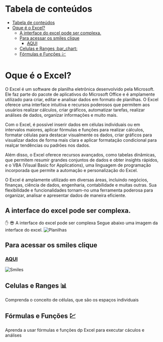 
Tabela de conteúdos
=================
<!--ts-->
- [Tabela de conteúdos](#tabela-de-conteúdos)
- [Oque é o Excel?](#oque-é-o-excel)
  - [A interface do excel pode ser complexa.](#a-interface-do-excel-pode-ser-complexa)
  - [Para acessar os smiles clique](#para-acessar-os-smiles-clique)
    - [AQUI ](#aqui-)
  - [Celulas e Ranges :bar\_chart:](#celulas-e-ranges-bar_chart)
  - [Fórmulas e Funções :chart:](#fórmulas-e-funções-chart)
<!--te-->
# Oque é o Excel?
O Excel é um software de planilha eletrônica desenvolvido pela Microsoft. Ele faz parte do pacote de aplicativos do Microsoft Office e é amplamente utilizado para criar, editar e analisar dados em formato de planilhas. O Excel oferece uma interface intuitiva e recursos poderosos que permitem aos usuários realizar cálculos, criar gráficos, automatizar tarefas, realizar análises de dados, organizar informações e muito mais.

Com o Excel, é possível inserir dados em células individuais ou em intervalos maiores, aplicar fórmulas e funções para realizar cálculos, formatar células para destacar visualmente os dados, criar gráficos para visualizar dados de forma mais clara e aplicar formatação condicional para realçar tendências ou padrões nos dados.

Além disso, o Excel oferece recursos avançados, como tabelas dinâmicas, que permitem resumir grandes conjuntos de dados e obter insights rápidos, e o VBA (Visual Basic for Applications), uma linguagem de programação incorporada que permite a automação e personalização do Excel.

O Excel é amplamente utilizado em diversas áreas, incluindo negócios, finanças, ciência de dados, engenharia, contabilidade e muitas outras. Sua flexibilidade e funcionalidades tornam-no uma ferramenta poderosa para organizar, analisar e apresentar dados de maneira eficiente.

## A interface do excel pode ser complexa.
:hand: :sunglasses:
A interface do excel pode ser complexa Segue abaixo uma imagem da interface do excel.
![Planilhas](https://dicasdoexcel.com.br/wp-content/uploads/2019/10/01-1024x576.jpg)

## Para acessar os smiles clique 
### [AQUI ](https://github.com/ikatyang/emoji-cheat-sheet)
![Smiles](https://cdn.iconscout.com/icon/free/png-256/free-devil-2689428-2232269.png)

## Celulas e Ranges :bar_chart:
Comprenda o conceito de células, que são os espaços individuais 
## Fórmulas e Funções :chart:
Aprenda a usar fórmulas e funções dp Excel para executar cáculos e análises 


